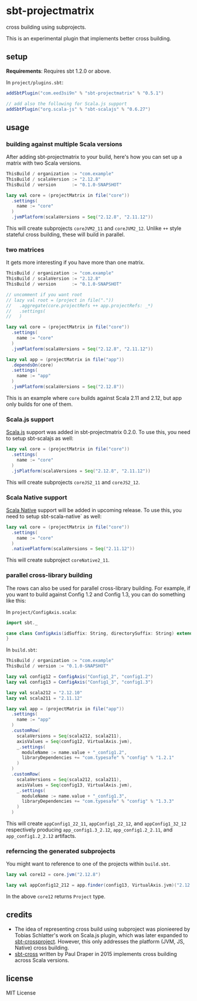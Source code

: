 sbt-projectmatrix
=================

cross building using subprojects.

This is an experimental plugin that implements better cross building.

setup
-----

**Requirements**: Requires sbt 1.2.0 or above.

In `project/plugins.sbt`:

```scala
addSbtPlugin("com.eed3si9n" % "sbt-projectmatrix" % "0.5.1")

// add also the following for Scala.js support
addSbtPlugin("org.scala-js" % "sbt-scalajs" % "0.6.27")
```

usage
-----

### building against multiple Scala versions

After adding sbt-projectmatrix to your build, here's how you can set up a matrix with two Scala versions.

```scala
ThisBuild / organization := "com.example"
ThisBuild / scalaVersion := "2.12.8"
ThisBuild / version      := "0.1.0-SNAPSHOT"

lazy val core = (projectMatrix in file("core"))
  .settings(
    name := "core"
  )
  .jvmPlatform(scalaVersions = Seq("2.12.8", "2.11.12"))
```

This will create subprojects `coreJVM2_11` and `coreJVM2_12`.
Unlike `++` style stateful cross building, these will build in parallel.

### two matrices

It gets more interesting if you have more than one matrix.

```scala
ThisBuild / organization := "com.example"
ThisBuild / scalaVersion := "2.12.8"
ThisBuild / version      := "0.1.0-SNAPSHOT"

// uncomment if you want root
// lazy val root = (project in file("."))
//   .aggregate(core.projectRefs ++ app.projectRefs: _*)
//   .settings(
//   )

lazy val core = (projectMatrix in file("core"))
  .settings(
    name := "core"
  )
  .jvmPlatform(scalaVersions = Seq("2.12.8", "2.11.12"))

lazy val app = (projectMatrix in file("app"))
  .dependsOn(core)
  .settings(
    name := "app"
  )
  .jvmPlatform(scalaVersions = Seq("2.12.8"))
```

This is an example where `core` builds against Scala 2.11 and 2.12, but app only builds for one of them.

### Scala.js support

[Scala.js](http://scala-js.org/) support was added in sbt-projectmatrix 0.2.0.
To use this, you need to setup sbt-scalajs as well:

```scala
lazy val core = (projectMatrix in file("core"))
  .settings(
    name := "core"
  )
  .jsPlatform(scalaVersions = Seq("2.12.8", "2.11.12"))
```

This will create subprojects `coreJS2_11` and `coreJS2_12`.

### Scala Native support

[Scala Native](http://scala-native.org) support will be added in upcoming release.
To use this, you need to setup sbt-scala-native` as well:

```scala
lazy val core = (projectMatrix in file("core"))
  .settings(
    name := "core"
  )
  .nativePlatform(scalaVersions = Seq("2.11.12"))
```

This will create subproject `coreNative2_11`.

### parallel cross-library building

The rows can also be used for parallel cross-library building.
For example, if you want to build against Config 1.2 and Config 1.3, you can do something like this:

In `project/ConfigAxis.scala`:

```scala
import sbt._

case class ConfigAxis(idSuffix: String, directorySuffix: String) extends VirtualAxis.WeakAxis {
}
```

In `build.sbt`:

```scala
ThisBuild / organization := "com.example"
ThisBuild / version := "0.1.0-SNAPSHOT"

lazy val config12 = ConfigAxis("Config1_2", "config1.2")
lazy val config13 = ConfigAxis("Config1_3", "config1.3")

lazy val scala212 = "2.12.10"
lazy val scala211 = "2.11.12"

lazy val app = (projectMatrix in file("app"))
  .settings(
    name := "app"
  )
  .customRow(
    scalaVersions = Seq(scala212, scala211),
    axisValues = Seq(config12, VirtualAxis.jvm),
    _.settings(
      moduleName := name.value + "_config1.2",
      libraryDependencies += "com.typesafe" % "config" % "1.2.1"
    )
  )
  .customRow(
    scalaVersions = Seq(scala212, scala211),
    axisValues = Seq(config13, VirtualAxis.jvm),
    _.settings(
      moduleName := name.value + "_config1.3",
      libraryDependencies += "com.typesafe" % "config" % "1.3.3"
    )
  )
```

This will create `appConfig1_22_11`, `appConfig1_22_12`, and `appConfig1_32_12` respectively producing `app_config1.3_2.12`, `app_config1.2_2.11`, and `app_config1.2_2.12` artifacts.

### referncing the generated subprojects

You might want to reference to one of the projects within `build.sbt`.

```scala
lazy val core12 = core.jvm("2.12.8")

lazy val appConfig12_212 = app.finder(config13, VirtualAxis.jvm)("2.12.8")
```

In the above `core12` returns `Project` type.

credits
-------

- The idea of representing cross build using subproject was pionieered by Tobias Schlatter's work on Scala.js plugin, which was later expanded to [ sbt-crossproject](https://github.com/portable-scala/sbt-crossproject). However, this only addresses the platform (JVM, JS, Native) cross building.
- [sbt-cross](https://github.com/lucidsoftware/sbt-cross) written by Paul Draper in 2015 implements cross building across Scala versions.

license
-------

MIT License
